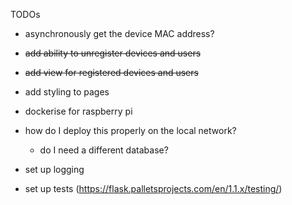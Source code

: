 TODOs

 - asynchronously get the device MAC address?

 - ~~add ability to unregister devices and users~~

 - ~~add view for registered devices and users~~

 - add styling to pages

 - dockerise for raspberry pi

 - how do I deploy this properly on the local network?
   - do I need a different database?

 - set up logging

 - set up tests (https://flask.palletsprojects.com/en/1.1.x/testing/)
